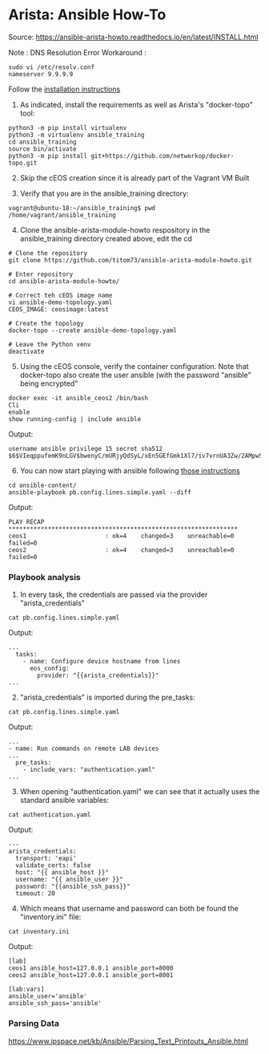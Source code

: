 # Arista: Ansible How-To
Source: https://ansible-arista-howto.readthedocs.io/en/latest/INSTALL.html

Note : DNS Resolution Error
Workaround :
```
sudo vi /etc/resolv.conf
nameserver 9.9.9.9
```

Follow the [installation instructions](https://github.com/titom73/ansible-arista-module-howto/blob/master/docs/INSTALL.md)

1. As indicated, install the requirements as well as Arista's "docker-topo" tool:
```
python3 -m pip install virtualenv
python3 -m virtualenv ansible_training
cd ansible_training
source bin/activate
python3 -m pip install git+https://github.com/networkop/docker-topo.git
```

2. Skip the cEOS creation since it is already part of the Vagrant VM Built

3. Verify that you are in the ansible_training directory:
```
vagrant@ubuntu-18:~/ansible_training$ pwd
/home/vagrant/ansible_training
```

4. Clone the ansible-arista-module-howto respository in the ansible_training directory created above, edit the cd
```
# Clone the repository
git clone https://github.com/titom73/ansible-arista-module-howto.git

# Enter repository
cd ansible-arista-module-howto/

# Correct teh cEOS image name
vi ansible-demo-topology.yaml
CEOS_IMAGE: ceosimage:latest

# Create the topology
docker-topo --create ansible-demo-topology.yaml

# Leave the Python venv
deactivate
```

5. Using the cEOS console, verify the container configuration. Note that docker-topo also create the user ansible (with the password "ansible" being encrypted"
```
docker exec -it ansible_ceos2 /bin/bash
Cli
enable
show running-config | include ansible
```

Output:
```
username ansible privilege 15 secret sha512 $6$VIeqppufemK9nLGV$bwenyC/mURjyQdSyL/xEn5GEfGmk1Xl7/iv7vrnUA3Zw/2AMpwS/cdFyKjllVFaYBqEvP.8On1nDk4NSxnoEb0
```

6. You can now start playing with ansible following [those instructions](https://ansible-arista-howto.readthedocs.io/en/latest/EOS_CONFIG.html)
```
cd ansible-content/
ansible-playbook pb.config.lines.simple.yaml --diff
```

Output:
```
PLAY RECAP ****************************************************************
ceos1                      : ok=4    changed=3    unreachable=0    failed=0
ceos2                      : ok=4    changed=3    unreachable=0    failed=0
```

### Playbook analysis
1. In every task, the credentials are passed via the provider "arista_credentials"
```
cat pb.config.lines.simple.yaml
```

Output: 
```
...
  tasks:
    - name: Configure device hostname from lines
      eos_config:
        provider: "{{arista_credentials}}"
...
```

2. "arista_credentials" is imported during the pre_tasks:
```
cat pb.config.lines.simple.yaml
```

Output: 
```
...
- name: Run commands on remote LAB devices
...
  pre_tasks:
    - include_vars: "authentication.yaml"
...
```

3. When opening "authentication.yaml" we can see that it actually uses the standard ansible variables: 
```
cat authentication.yaml
```

Output: 
```
---
arista_credentials:
  transport: 'eapi'
  validate_certs: false
  host: "{{ ansible_host }}"
  username: "{{ ansible_user }}"
  password: "{{ansible_ssh_pass}}"
  timeout: 20
```

4. Which means that username and password can both be found the "inventory.ini" file:
```
cat inventory.ini
```

Output: 
```
[lab]
ceos1 ansible_host=127.0.0.1 ansible_port=8000
ceos2 ansible_host=127.0.0.1 ansible_port=8001

[lab:vars]
ansible_user='ansible'
ansible_ssh_pass='ansible'
```

### Parsing Data
https://www.ipspace.net/kb/Ansible/Parsing_Text_Printouts_Ansible.html